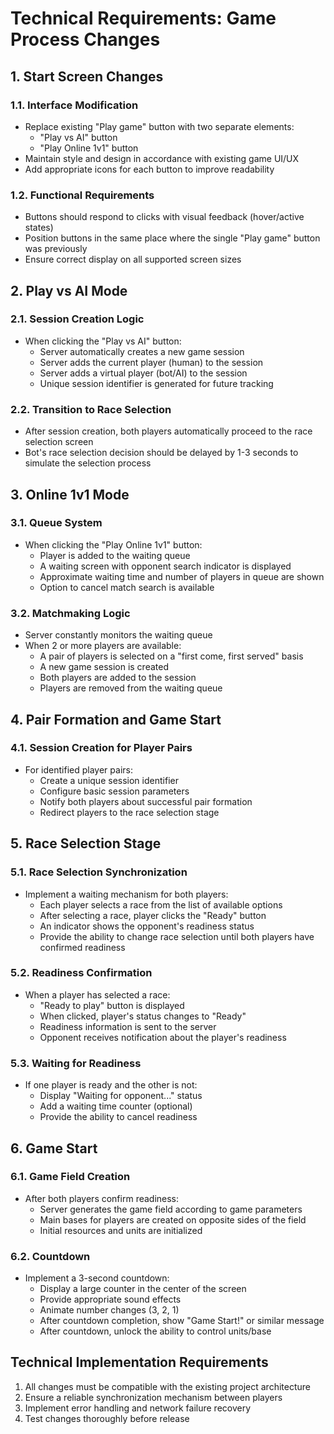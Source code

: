 # Technical Requirements: Game Process Changes

## 1. Start Screen Changes
### 1.1. Interface Modification
- Replace existing "Play game" button with two separate elements:
  - "Play vs AI" button
  - "Play Online 1v1" button
- Maintain style and design in accordance with existing game UI/UX
- Add appropriate icons for each button to improve readability

### 1.2. Functional Requirements
- Buttons should respond to clicks with visual feedback (hover/active states)
- Position buttons in the same place where the single "Play game" button was previously
- Ensure correct display on all supported screen sizes

## 2. Play vs AI Mode
### 2.1. Session Creation Logic
- When clicking the "Play vs AI" button:
  - Server automatically creates a new game session
  - Server adds the current player (human) to the session
  - Server adds a virtual player (bot/AI) to the session
  - Unique session identifier is generated for future tracking

### 2.2. Transition to Race Selection
- After session creation, both players automatically proceed to the race selection screen
- Bot's race selection decision should be delayed by 1-3 seconds to simulate the selection process

## 3. Online 1v1 Mode
### 3.1. Queue System
- When clicking the "Play Online 1v1" button:
  - Player is added to the waiting queue
  - A waiting screen with opponent search indicator is displayed
  - Approximate waiting time and number of players in queue are shown
  - Option to cancel match search is available

### 3.2. Matchmaking Logic
- Server constantly monitors the waiting queue
- When 2 or more players are available:
  - A pair of players is selected on a "first come, first served" basis
  - A new game session is created
  - Both players are added to the session
  - Players are removed from the waiting queue

## 4. Pair Formation and Game Start
### 4.1. Session Creation for Player Pairs
- For identified player pairs:
  - Create a unique session identifier
  - Configure basic session parameters
  - Notify both players about successful pair formation
  - Redirect players to the race selection stage

## 5. Race Selection Stage
### 5.1. Race Selection Synchronization
- Implement a waiting mechanism for both players:
  - Each player selects a race from the list of available options
  - After selecting a race, player clicks the "Ready" button
  - An indicator shows the opponent's readiness status
  - Provide the ability to change race selection until both players have confirmed readiness

### 5.2. Readiness Confirmation
- When a player has selected a race:
  - "Ready to play" button is displayed
  - When clicked, player's status changes to "Ready"
  - Readiness information is sent to the server
  - Opponent receives notification about the player's readiness

### 5.3. Waiting for Readiness
- If one player is ready and the other is not:
  - Display "Waiting for opponent..." status
  - Add a waiting time counter (optional)
  - Provide the ability to cancel readiness

## 6. Game Start
### 6.1. Game Field Creation
- After both players confirm readiness:
  - Server generates the game field according to game parameters
  - Main bases for players are created on opposite sides of the field
  - Initial resources and units are initialized

### 6.2. Countdown
- Implement a 3-second countdown:
  - Display a large counter in the center of the screen
  - Provide appropriate sound effects
  - Animate number changes (3, 2, 1)
  - After countdown completion, show "Game Start!" or similar message
  - After countdown, unlock the ability to control units/base

## Technical Implementation Requirements
1. All changes must be compatible with the existing project architecture
2. Ensure a reliable synchronization mechanism between players
3. Implement error handling and network failure recovery
5. Test changes thoroughly before release